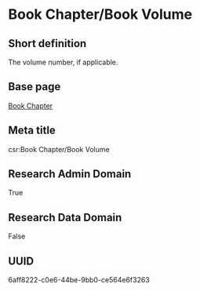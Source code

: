 # Book Chapter/Book Volume
## Short definition
The volume number, if applicable.
## Base page
[Book Chapter](https://github.com/EuroCRIS/CASRAI-Dictionairies/blob/main/Objects/Book%20Chapter.md)
## Meta title
csr:Book Chapter/Book Volume
## Research Admin Domain
True
## Research Data Domain
False
## UUID
6aff8222-c0e6-44be-9bb0-ce564e6f3263
